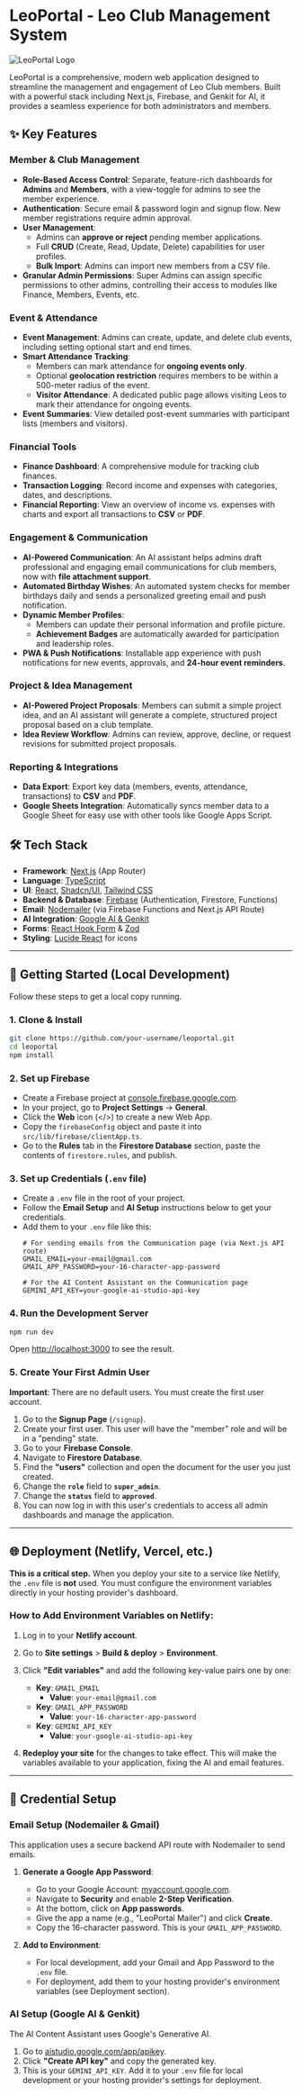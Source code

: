# LeoPortal - Leo Club Management System

![LeoPortal Logo](https://i.imgur.com/aRktweQ.png)

LeoPortal is a comprehensive, modern web application designed to streamline the management and engagement of Leo Club members. Built with a powerful stack including Next.js, Firebase, and Genkit for AI, it provides a seamless experience for both administrators and members.

## ✨ Key Features

### Member & Club Management
- **Role-Based Access Control**: Separate, feature-rich dashboards for **Admins** and **Members**, with a view-toggle for admins to see the member experience.
- **Authentication**: Secure email & password login and signup flow. New member registrations require admin approval.
- **User Management**:
    - Admins can **approve or reject** pending member applications.
    - Full **CRUD** (Create, Read, Update, Delete) capabilities for user profiles.
    - **Bulk Import**: Admins can import new members from a CSV file.
- **Granular Admin Permissions**: Super Admins can assign specific permissions to other admins, controlling their access to modules like Finance, Members, Events, etc.

### Event & Attendance
- **Event Management**: Admins can create, update, and delete club events, including setting optional start and end times.
- **Smart Attendance Tracking**:
    - Members can mark attendance for **ongoing events only**.
    - Optional **geolocation restriction** requires members to be within a 500-meter radius of the event.
    - **Visitor Attendance**: A dedicated public page allows visiting Leos to mark their attendance for ongoing events.
- **Event Summaries**: View detailed post-event summaries with participant lists (members and visitors).

### Financial Tools
- **Finance Dashboard**: A comprehensive module for tracking club finances.
- **Transaction Logging**: Record income and expenses with categories, dates, and descriptions.
- **Financial Reporting**: View an overview of income vs. expenses with charts and export all transactions to **CSV** or **PDF**.

### Engagement & Communication
- **AI-Powered Communication**: An AI assistant helps admins draft professional and engaging email communications for club members, now with **file attachment support**.
- **Automated Birthday Wishes**: An automated system checks for member birthdays daily and sends a personalized greeting email and push notification.
- **Dynamic Member Profiles**:
    - Members can update their personal information and profile picture.
    - **Achievement Badges** are automatically awarded for participation and leadership roles.
- **PWA & Push Notifications**: Installable app experience with push notifications for new events, approvals, and **24-hour event reminders**.

### Project & Idea Management
- **AI-Powered Project Proposals**: Members can submit a simple project idea, and an AI assistant will generate a complete, structured project proposal based on a club template.
- **Idea Review Workflow**: Admins can review, approve, decline, or request revisions for submitted project proposals.

### Reporting & Integrations
- **Data Export**: Export key data (members, events, attendance, transactions) to **CSV** and **PDF**.
- **Google Sheets Integration**: Automatically syncs member data to a Google Sheet for easy use with other tools like Google Apps Script.

## 🛠️ Tech Stack

- **Framework**: [Next.js](https://nextjs.org/) (App Router)
- **Language**: [TypeScript](https://www.typescriptlang.org/)
- **UI**: [React](https://reactjs.org/), [Shadcn/UI](https://ui.shadcn.com/), [Tailwind CSS](https://tailwindcss.com/)
- **Backend & Database**: [Firebase](https://firebase.google.com/) (Authentication, Firestore, Functions)
- **Email**: [Nodemailer](https://nodemailer.com/) (via Firebase Functions and Next.js API Route)
- **AI Integration**: [Google AI & Genkit](https://firebase.google.com/docs/genkit)
- **Forms**: [React Hook Form](https://react-hook-form.com/) & [Zod](https://zod.dev/)
- **Styling**: [Lucide React](https://lucide.dev/) for icons

---

## 🚀 Getting Started (Local Development)

Follow these steps to get a local copy running.

### 1. Clone & Install

```sh
git clone https://github.com/your-username/leoportal.git
cd leoportal
npm install
```

### 2. Set up Firebase
- Create a Firebase project at [console.firebase.google.com](https://console.firebase.google.com/).
- In your project, go to **Project Settings** -> **General**.
- Click the **Web** icon (</>) to create a new Web App.
- Copy the `firebaseConfig` object and paste it into `src/lib/firebase/clientApp.ts`.
- Go to the **Rules** tab in the **Firestore Database** section, paste the contents of `firestore.rules`, and publish.

### 3. Set up Credentials (`.env` file)
- Create a `.env` file in the root of your project.
- Follow the **Email Setup** and **AI Setup** instructions below to get your credentials.
- Add them to your `.env` file like this:
  ```env
  # For sending emails from the Communication page (via Next.js API route)
  GMAIL_EMAIL=your-email@gmail.com
  GMAIL_APP_PASSWORD=your-16-character-app-password

  # For the AI Content Assistant on the Communication page
  GEMINI_API_KEY=your-google-ai-studio-api-key
  ```

### 4. Run the Development Server
```sh
npm run dev
```
Open [http://localhost:3000](http://localhost:3000) to see the result.

### 5. Create Your First Admin User
**Important**: There are no default users. You must create the first user account.
1. Go to the **Signup Page** (`/signup`).
2. Create your first user. This user will have the "member" role and will be in a "pending" state.
3. Go to your **Firebase Console**.
4. Navigate to **Firestore Database**.
5. Find the **"users"** collection and open the document for the user you just created.
6. Change the **`role`** field to **`super_admin`**.
7. Change the **`status`** field to **`approved`**.
8. You can now log in with this user's credentials to access all admin dashboards and manage the application.

---

## 🌐 Deployment (Netlify, Vercel, etc.)

**This is a critical step.** When you deploy your site to a service like Netlify, the `.env` file is **not** used. You must configure the environment variables directly in your hosting provider's dashboard.

### How to Add Environment Variables on Netlify:
1.  Log in to your **Netlify account**.
2.  Go to **Site settings** > **Build & deploy** > **Environment**.
3.  Click **"Edit variables"** and add the following key-value pairs one by one:

    -   **Key**: `GMAIL_EMAIL`
        -   **Value**: `your-email@gmail.com`
    -   **Key**: `GMAIL_APP_PASSWORD`
        -   **Value**: `your-16-character-app-password`
    -   **Key**: `GEMINI_API_KEY`
        -   **Value**: `your-google-ai-studio-api-key`

4.  **Redeploy your site** for the changes to take effect. This will make the variables available to your application, fixing the AI and email features.

---

## 🔑 Credential Setup

### Email Setup (Nodemailer & Gmail)
This application uses a secure backend API route with Nodemailer to send emails.

1.  **Generate a Google App Password**:
    - Go to your Google Account: [myaccount.google.com](https://myaccount.google.com/).
    - Navigate to **Security** and enable **2-Step Verification**.
    - At the bottom, click on **App passwords**.
    - Give the app a name (e.g., "LeoPortal Mailer") and click **Create**.
    - Copy the 16-character password. This is your `GMAIL_APP_PASSWORD`.

2.  **Add to Environment**:
    - For local development, add your Gmail and App Password to the `.env` file.
    - For deployment, add them to your hosting provider's environment variables (see Deployment section).

### AI Setup (Google AI & Genkit)
The AI Content Assistant uses Google's Generative AI.

1.  Go to [aistudio.google.com/app/apikey](https://aistudio.google.com/app/apikey).
2.  Click **"Create API key"** and copy the generated key.
3.  This is your `GEMINI_API_KEY`. Add it to your `.env` file for local development or your hosting provider's settings for deployment.

